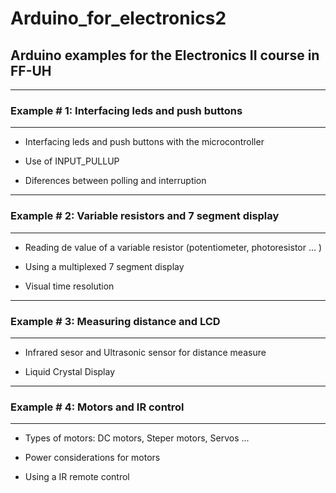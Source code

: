 # Arduino_for_electronics2

## Arduino examples for the Electronics II course in FF-UH

---

### Example # 1: Interfacing leds and push buttons

___

* Interfacing leds and push buttons with the microcontroller

* Use of INPUT_PULLUP

* Diferences between polling and interruption

---

### Example # 2: Variable resistors and 7 segment display

___

* Reading de value of a variable resistor (potentiometer, photoresistor ... )

* Using a multiplexed 7 segment display

* Visual time resolution

---

### Example # 3: Measuring distance and LCD

___

* Infrared sesor and Ultrasonic sensor for distance measure

* Liquid Crystal Display

---

### Example # 4: Motors and IR control

___

* Types of motors: DC motors, Steper motors, Servos ...

* Power considerations for motors

* Using a IR remote control
